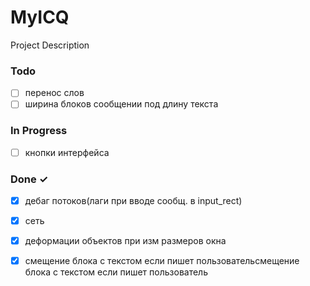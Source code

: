 # MyICQ

Project Description

### Todo

- [ ] перенос слов  
- [ ] ширина блоков сообщении под длину текста  

### In Progress

- [ ] кнопки интерфейса  

### Done ✓

- [x] дебаг потоков(лаги при вводе сообщ. в input_rect)  
- [x] сеть  
- [x] деформации объектов при изм размеров окна  
- [x] смещение блока с текстом если пишет пользовательсмещение блока с текстом если пишет пользователь  

